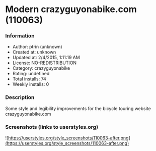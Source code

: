 # Modern crazyguyonabike.com (110063)

### Information
- Author: ptrin (unknown)
- Created at: unknown
- Updated at: 2/4/2015, 1:11:19 AM
- License: NO-REDISTRIBUTION
- Category: crazyguyonabike
- Rating: undefined
- Total installs: 74
- Weekly installs: 0


### Description
Some style and legibility improvements for the bicycle touring website crazyguyonabike.com


### Screenshots (links to userstyles.org)
![https://userstyles.org/style_screenshots/110063-after.png](https://userstyles.org/style_screenshots/110063-after.png)



